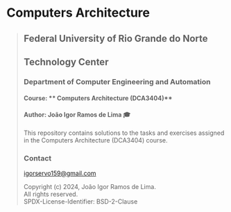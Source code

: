 # Computers Architecture 

> ## Federal University of Rio Grande do Norte  
> ## Technology Center  
> ### Department of Computer Engineering and Automation  
> #### Course: ** Computers Architecture (DCA3404)**  
> #### Author: **João Igor Ramos de Lima :mortar_board:**
>
> This repository contains solutions to the tasks and exercises assigned in the Computers Architecture (DCA3404) course.
>
> ### Contact
> [igorservo159@gmail.com](mailto:igorservo159@gmail.com)
>
> Copyright (c) 2024, João Igor Ramos de Lima.  
> All rights reserved.   
> SPDX-License-Identifier: BSD-2-Clause
